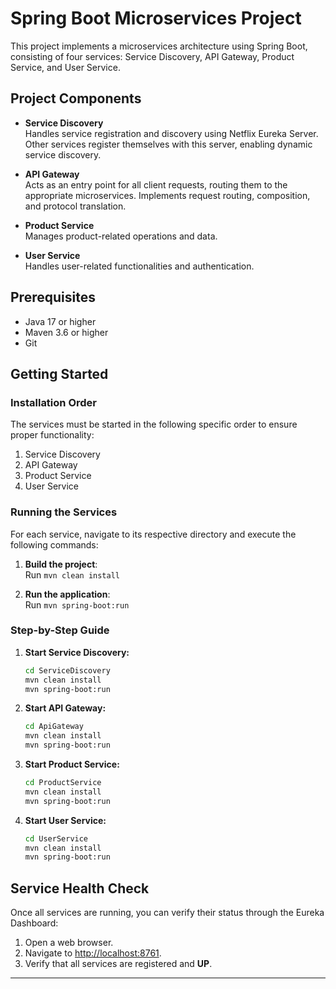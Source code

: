 # Spring Boot Microservices Project

This project implements a microservices architecture using Spring Boot, consisting of four services: Service Discovery, API Gateway, Product Service, and User Service.

## Project Components

- **Service Discovery**  
  Handles service registration and discovery using Netflix Eureka Server. Other services register themselves with this server, enabling dynamic service discovery.

- **API Gateway**  
  Acts as an entry point for all client requests, routing them to the appropriate microservices. Implements request routing, composition, and protocol translation.

- **Product Service**  
  Manages product-related operations and data.

- **User Service**  
  Handles user-related functionalities and authentication.

## Prerequisites

- Java 17 or higher  
- Maven 3.6 or higher  
- Git

## Getting Started

### Installation Order

The services must be started in the following specific order to ensure proper functionality:

1. Service Discovery
2. API Gateway
3. Product Service
4. User Service

### Running the Services

For each service, navigate to its respective directory and execute the following commands:

1. **Build the project**:  
   Run `mvn clean install`

2. **Run the application**:  
   Run `mvn spring-boot:run`

### Step-by-Step Guide

1. **Start Service Discovery:**
    ```bash
    cd ServiceDiscovery
    mvn clean install
    mvn spring-boot:run
    ```

2. **Start API Gateway:**
    ```bash
    cd ApiGateway
    mvn clean install
    mvn spring-boot:run
    ```

3. **Start Product Service:**
    ```bash
    cd ProductService
    mvn clean install
    mvn spring-boot:run
    ```

4. **Start User Service:**
    ```bash
    cd UserService
    mvn clean install
    mvn spring-boot:run
    ```

## Service Health Check

Once all services are running, you can verify their status through the Eureka Dashboard:

1. Open a web browser.
2. Navigate to [http://localhost:8761](http://localhost:8761).
3. Verify that all services are registered and **UP**.

---
